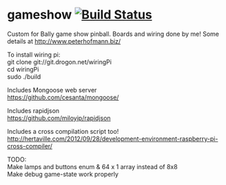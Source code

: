# gameshow [![Build Status](https://travis-ci.org/thepoho/gameshow.svg?branch=master)](https://travis-ci.org/thepoho/gameshow)

Custom for Bally game show pinball.  Boards and wiring done by me! Some details at http://www.peterhofmann.biz/


To install wiring pi:  
git clone git://git.drogon.net/wiringPi  
cd wiringPi  
sudo ./build  
  
Includes Mongoose web server  
https://github.com/cesanta/mongoose/  
  
Includes rapidjson  
https://github.com/miloyip/rapidjson  
  
Includes a cross compilation script too!   
 http://hertaville.com/2012/09/28/development-environment-raspberry-pi-cross-compiler/  
  
TODO:  
Make lamps and buttons enum & 64 x 1 array instead of 8x8  
Make debug game-state work properly  

